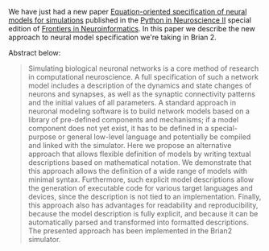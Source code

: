 <html><body><p>We have just had a new paper <a href="http://www.frontiersin.org/Journal/10.3389/fninf.2014.00006/abstract">Equation-oriented specification of neural models for simulations</a> published in the <a href="http://www.frontiersin.org/Neuroinformatics/researchtopics/Python_in_Neuroscience_II/1591">Python in Neuroscience II</a> special edition of <a href="http://www.frontiersin.org/Neuroinformatics">Frontiers in Neuroinformatics</a>. In this paper we describe the new approach to neural model specification we're taking in Brian 2.

Abstract below:
</p><blockquote>Simulating biological neuronal networks is a core method of research in computational neuroscience. A full specification of such a network model includes a description of the dynamics and state changes of neurons and synapses, as well as the synaptic connectivity patterns and the initial values of all parameters. A standard approach in neuronal modeling software is to build network models based on a library of pre-defined components and mechanisms; if a model component does not yet exist, it has to be defined in a special-purpose or general low-level language and potentially be compiled and linked with the simulator. Here we propose an alternative approach that allows flexible definition of models by writing textual descriptions based on mathematical notation. We demonstrate that this approach allows the definition of a wide range of models with minimal syntax. Furthermore, such explicit model descriptions allow the generation of executable code for various target languages and devices, since the description is not tied to an implementation. Finally, this approach also has advantages for readability and reproducibility, because the model description is fully explicit, and because it can be automatically parsed and transformed into formatted descriptions. The presented approach has been implemented in the Brian2 simulator.</blockquote></body></html>